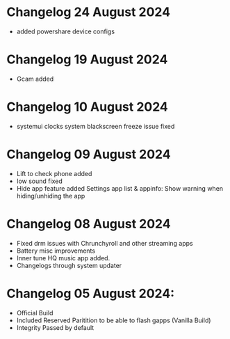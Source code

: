 # Changelog 24 August 2024
- added powershare device configs

# Changelog 19 August 2024
- Gcam added

# Changelog 10 August 2024
- systemui clocks system blackscreen freeze issue fixed

# Changelog 09 August 2024
- Lift to check phone added
- low sound fixed
- Hide app feature added Settings app list & appinfo: Show warning when hiding/unhiding the app

# Changelog 08 August 2024
- Fixed drm issues with Chrunchyroll and other streaming apps
- Battery misc improvements
- Inner tune HQ music app added.
- Changelogs through system updater

# Changelog 05 August 2024:
- Official Build
- Included Reserved Paritition to be able to flash gapps (Vanilla Build)
- Integrity Passed by default
